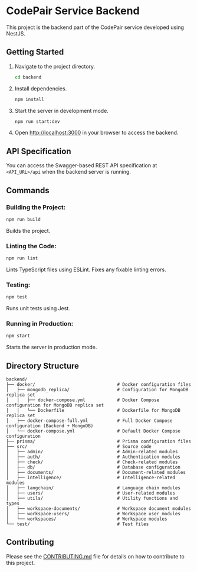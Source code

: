 # CodePair Service Backend

This project is the backend part of the CodePair service developed using NestJS.

## Getting Started

1. Navigate to the project directory.

    ```bash
    cd backend
    ```

2. Install dependencies.

    ```bash
    npm install
    ```

3. Start the server in development mode.

    ```bash
    npm run start:dev
    ```

4. Open [http://localhost:3000](http://localhost:3000) in your browser to access the backend.

## API Specification

You can access the Swagger-based REST API specification at `<API_URL>/api` when the backend server is running.

## Commands

### Building the Project:

```bash
npm run build
```

Builds the project.

### Linting the Code:

```bash
npm run lint
```

Lints TypeScript files using ESLint. Fixes any fixable linting errors.

### Testing:

```bash
npm test
```

Runs unit tests using Jest.

### Running in Production:

```bash
npm start
```

Starts the server in production mode.

## Directory Structure

```
backend/
├── docker/                               # Docker configuration files
│   ├── mongodb_replica/                  # Configuration for MongoDB replica set
│   │   ├── docker-compose.yml            # Docker Compose configuration for MongoDB replica set
│   │   └── Dockerfile                    # Dockerfile for MongoDB replica set
│   ├── docker-compose-full.yml           # Full Docker Compose configuration (Backend + MongoDB)
│   └── docker-compose.yml                # Default Docker Compose configuration
├── prisma/                               # Prisma configuration files
├── src/                                  # Source code
│   ├── admin/                            # Admin-related modules
│   ├── auth/                             # Authentication modules
│   ├── check/                            # Check-related modules
│   ├── db/                               # Database configuration
│   ├── documents/                        # Document-related modules
│   ├── intelligence/                     # Intelligence-related modules
│   ├── langchain/                        # Language chain modules
│   ├── users/                            # User-related modules
│   ├── utils/                            # Utility functions and types
│   ├── workspace-documents/              # Workspace document modules
│   ├── workspace-users/                  # Workspace user modules
│   └── workspaces/                       # Workspace modules
└── test/                                 # Test files
```

## Contributing

Please see the [CONTRIBUTING.md](../CONTRIBUTING.md) file for details on how to contribute to this project.